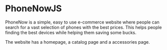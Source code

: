 # PhoneNowJS

PhoneNow is a simple, easy to use e-commerce website where people can search for a vast selection of phones with the best prices. This helps people finding the best devices while helping them saving some bucks.

The website has a homepage, a catalog page and a accessories page. 
